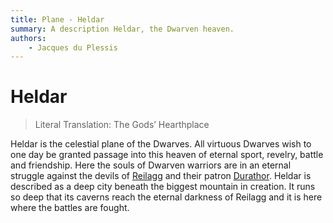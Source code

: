 ```yaml
---
title: Plane - Heldar
summary: A description Heldar, the Dwarven heaven.
authors:
    - Jacques du Plessis
---
```

# Heldar

> Literal Translation: The Gods’ Hearthplace

Heldar is the celestial plane of the Dwarves.  All virtuous Dwarves wish to one day be granted passage into this heaven of eternal sport, revelry, battle and friendship.  Here the souls of Dwarven warriors are in an eternal struggle against the devils of [Reilagg](/cosmology/planes/reilagg) and their patron [Durathor](/religion/deities/erigrim#durathor).  Heldar is described as a deep city beneath the biggest mountain in creation.  It runs so deep that its caverns reach the eternal darkness of Reilagg and it is here where the battles are fought.
